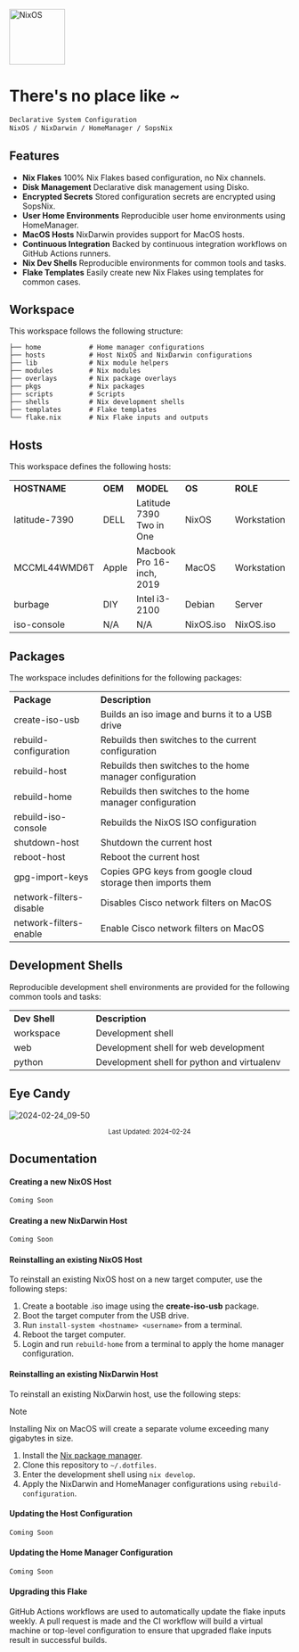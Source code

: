 [<img src="https://nixos.org/logo/nixos-logo-only-hires.png" width="100" alt="NixOS">](https://nixos.org)

# There's no place like ~

```ocaml
Declarative System Configuration
NixOS / NixDarwin / HomeManager / SopsNix
```

## Features

- **Nix Flakes** 100% Nix Flakes based configuration, no Nix channels.
- **Disk Management** Declarative disk management using Disko.
- **Encrypted Secrets** Stored configuration secrets are encrypted using SopsNix.
- **User Home Environments** Reproducible user home environments using HomeManager.
- **MacOS Hosts** NixDarwin provides support for MacOS hosts.
- **Continuous Integration** Backed by continuous integration workflows on GitHub Actions runners.
- **Nix Dev Shells** Reproducible environments for common tools and tasks.
- **Flake Templates** Easily create new Nix Flakes using templates for common cases.

## Workspace

This workspace follows the following structure:

```
├── home            # Home manager configurations
├── hosts           # Host NixOS and NixDarwin configurations
├── lib             # Nix module helpers
├── modules         # Nix modules
├── overlays        # Nix package overlays
├── pkgs            # Nix packages
├── scripts         # Scripts
├── shells          # Nix development shells
├── templates       # Flake templates
└── flake.nix       # Nix Flake inputs and outputs
```

## Hosts

This workspace defines the following hosts:

<table>
    <tr>
        <th width="100" align="left">HOSTNAME</th>
        <th width="100" align="left">OEM</th>
        <th width="482" align="left">MODEL</th>
        <th width="100" align="left">OS</th>
        <th width="100" align="left">ROLE</th>
    </tr>
    <tr>
        <td>latitude-7390</td>
        <td>DELL</td>
        <td>Latitude 7390 Two in One</td>
        <td>NixOS</td>
        <td>Workstation</td>
    </tr>
    <tr>
        <td>MCCML44WMD6T</td>
        <td>Apple</td>
        <td>Macbook Pro 16-inch, 2019</td>
        <td>MacOS</td>
        <td>Workstation</td>
    </tr>
    <tr>
        <td>burbage</td>
        <td>DIY</td>
        <td>Intel i3-2100</td>
        <td>Debian</td>
        <td>Server</td>
    </tr>
    <tr>
        <td>iso-console</td>
        <td>N/A</td>
        <td>N/A</td>
        <td>NixOS.iso</td>
        <td>NixOS.iso</td>
    </tr>
</table>

## Packages

The workspace includes definitions for the following packages:

<table>
    <tr>
        <th width="200" align="left">Package</th>
        <th width="682" align="left">Description</th>
    </tr>
    <tr>
        <td>create-iso-usb</td>
        <td>Builds an iso image and burns it to a USB drive</td>
    </tr>
    <tr>
        <td>rebuild-configuration</td>
        <td>Rebuilds then switches to the current configuration</td>
    </tr>
    <tr>
        <td>rebuild-host</td>
        <td>Rebuilds then switches to the home manager configuration</td>
    </tr>
    <tr>
        <td>rebuild-home</td>
        <td>Rebuilds then switches to the home manager configuration</td>
    </tr>
    <tr>
        <td>rebuild-iso-console</td>
        <td>Rebuilds the NixOS ISO configuration</td>
    </tr>
    <tr>
        <td>shutdown-host</td>
        <td>Shutdown the current host</td>
    </tr>
    <tr>
        <td>reboot-host</td>
        <td>Reboot the current host</td>
    </tr>
    <tr>
        <td>gpg-import-keys</td>
        <td>Copies GPG keys from google cloud storage then imports them</td>
    </tr>
    <tr>
        <td>network-filters-disable</td>
        <td>Disables Cisco network filters on MacOS</td>
    </tr>
    <tr>
        <td>network-filters-enable</td>
        <td>Enable Cisco network filters on MacOS</td>
    </tr>
</table>

## Development Shells

Reproducible development shell environments are provided for the following common tools and tasks:

<table>
    <tr>
        <th width="200" align="left">Dev Shell</th>
        <th width="682" align="left">Description</th>
    </tr>
    <tr>
        <td>workspace</td>
        <td>Development shell</td>
    </tr>
    <tr>
        <td>web</td>
        <td>Development shell for web development</td>
    </tr>
    <tr>
        <td>python</td>
        <td>Development shell for python and virtualenv</td>
    </tr>
</table>

## Eye Candy

![2024-02-24_09-50](https://github.com/dominicegginton/dotfiles/assets/28626241/658cfb6d-96aa-4692-ad0e-891c7a081a60)

<p align="center">
    <sub>Last Updated: 2024-02-24</sub>
</p>

## Documentation

#### Creating a new NixOS Host

```ocaml
Coming Soon
```

#### Creating a new NixDarwin Host

```ocaml
Coming Soon
```

#### Reinstalling an existing NixOS Host

To reinstall an existing NixOS host on a new target computer, use the following steps:

1. Create a bootable .iso image using the **create-iso-usb** package.
2. Boot the target computer from the USB drive.
3. Run `install-system <hostname> <username>` from a terminal.
4. Reboot the target computer.
5. Login and run `rebuild-home` from a terminal to apply the home manager configuration.

#### Reinstalling an existing NixDarwin Host

To reinstall an existing NixDarwin host, use the following steps:

> [!NOTE]
> Installing Nix on MacOS will create a separate volume exceeding many gigabytes in size.

1. Install the [Nix package manager](https://nixos.org/download#nix-install-macos).
2. Clone this repository to `~/.dotfiles`.
3. Enter the development shell using `nix develop`.
4. Apply the NixDarwin and HomeManager configurations using `rebuild-configuration`.

#### Updating the Host Configuration

```ocaml
Coming Soon
```

#### Updating the Home Manager Configuration

```ocaml
Coming Soon
```

#### Upgrading this Flake

GitHub Actions workflows are used to automatically update the flake inputs
weekly. A pull request is made and the CI workflow will build a virtual machine
or top-level configuration to ensure that upgraded flake inputs result in
successful builds.
